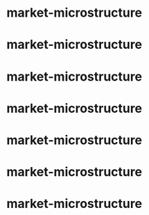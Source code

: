 # market-microstructure
# market-microstructure
# market-microstructure
# market-microstructure
# market-microstructure
# market-microstructure
# market-microstructure
